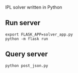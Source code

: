 IPL solver written in Python

## Run server

    export FLASK_APP=solver_app.py
    python -m flask run

## Query server

    python post_json.py
